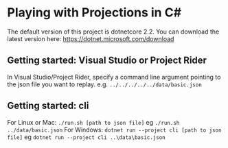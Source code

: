 # Playing with Projections in C#
The default version of this project is dotnetcore 2.2. You can download the latest version here: https://dotnet.microsoft.com/download

## Getting started: Visual Studio or Project Rider
In Visual Studio/Project Rider, specify a command line argument pointing to the json file you want to replay.
e.g. `../../../../../data/basic.json`

## Getting started: cli
For Linux or Mac: `./run.sh [path to json file]` eg `./run.sh ../data/basic.json`
For Windows: `dotnet run --project cli [path to json file]` eg `dotnet run --project cli ..\data\basic.json`
